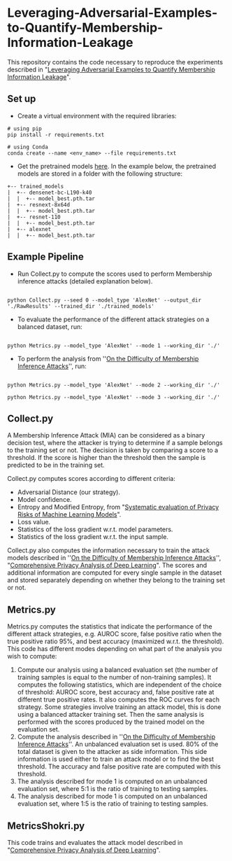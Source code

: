 # Leveraging-Adversarial-Examples-to-Quantify-Membership-Information-Leakage

This repository contains the code necessary to reproduce the experiments described in "[Leveraging Adversarial Examples to Quantify Membership Information Leakage](https://arxiv.org/abs/2203.09566)".

## Set up

- Create a virtual environment with the required libraries:

```commandline
# using pip
pip install -r requirements.txt

# using Conda
conda create --name <env_name> --file requirements.txt
```

- Get the pretrained models [here](https://github.com/bearpaw/pytorch-classification). In the example below, the pretrained models are stored in a folder with the following structure:

```commandline
+-- trained_models
|  +-- densenet-bc-L190-k40
|  |  +-- model_best.pth.tar
|  +-- resnext-8x64d
|  |  +-- model_best.pth.tar
|  +-- resnet-110
|  |  +-- model_best.pth.tar
|  +-- alexnet
|  |  +-- model_best.pth.tar

```

## Example Pipeline

- Run Collect.py to compute the scores used to perform Membership inference attacks (detailed explanation below).

```commandline

python Collect.py --seed 0 --model_type 'AlexNet' --output_dir './RawResults' --trained_dir './trained_models'

```

- To evaluate the performance of the different attack strategies on a balanced dataset, run:

```commandline

python Metrics.py --model_type 'AlexNet' --mode 1 --working_dir './'

```

- To perform the analysis from ''[On the Difficulty of Membership Inference Attacks](https://openaccess.thecvf.com/content/CVPR2021/html/Rezaei_On_the_Difficulty_of_Membership_Inference_Attacks_CVPR_2021_paper.html)'', run:

```commandline

python Metrics.py --model_type 'AlexNet' --mode 2 --working_dir './'

python Metrics.py --model_type 'AlexNet' --mode 3 --working_dir './'

```

## Collect.py

A Membership Inference Attack (MIA) can be considered as a binary decision test, where the attacker is trying to determine if a sample belongs to the training set or not. The decision is taken by comparing a score to a threshold. If the score is higher than the threshold then the sample is predicted to be in the training set.

Collect.py computes scores according to different criteria:

- Adversarial Distance (our strategy).
- Model confidence.
- Entropy and Modified Entropy, from "[Systematic evaluation of Privacy Risks of Machine Learning Models](https://www.usenix.org/system/files/sec21fall-song.pdf)".
- Loss value.
- Statistics of the loss gradient w.r.t. model parameters.
- Statistics of the loss gradient w.r.t. the input sample.

Collect.py also computes the information necessary to train the attack models described in ''[On the Difficulty of Membership Inference Attacks](https://openaccess.thecvf.com/content/CVPR2021/html/Rezaei_On_the_Difficulty_of_Membership_Inference_Attacks_CVPR_2021_paper.html)'', "[Comprehensive Privacy Analysis of Deep Learning](https://arxiv.org/abs/1812.00910)". The scores and additional information are computed for every single sample in the dataset and stored separately depending on whether they belong to the training set or not.

## Metrics.py

Metrics.py computes the statistics that indicate the performance of the different attack strategies, e.g. AUROC score, false positive ratio when the true positive ratio 95%, and best accuracy (maximized w.r.t. the threshold). This code has different modes depending on what part of the analysis you wish to compute:

1. Compute our analysis using a balanced evaluation set (the number of training samples is equal to the number of non-training samples). It computes the following statistics, which are independent of the choice of threshold: AUROC score, best accuracy and, false positive rate at different true positive rates. It also computes the ROC curves for each strategy. Some strategies involve training an attack model, this is done using a balanced attacker training set. Then the same analysis is performed with the scores produced by the trained model on the evaluation set.
2. Compute the analysis described in ''[On the Difficulty of Membership Inference Attacks](https://openaccess.thecvf.com/content/CVPR2021/html/Rezaei_On_the_Difficulty_of_Membership_Inference_Attacks_CVPR_2021_paper.html)''. An unbalanced evaluation set is used. 80% of the total dataset is given to the attacker as side information. This side information is used either to train an attack model or to find the best threshold. The accuracy and false positive rate are computed with this threshold.
3. The analysis described for mode 1 is computed on an unbalanced evaluation set, where  5:1 is the ratio of training to testing samples.
4. The analysis described for mode 1 is computed on an unbalanced evaluation set, where  1:5 is the ratio of training to testing samples.

## MetricsShokri.py

This code trains and evaluates the attack model described in "[Comprehensive Privacy Analysis of Deep Learning](https://arxiv.org/abs/1812.00910)".

